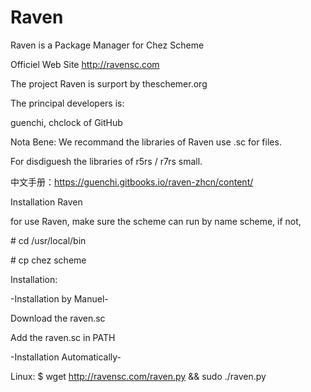 # Raven
Raven is a Package Manager for Chez Scheme

Officiel Web Site http://ravensc.com

The project Raven is surport by theschemer.org

The principal developers is:

guenchi, chclock of GitHub

Nota Bene: We recommand the libraries of Raven use .sc for files. 

For disdiguesh the libraries of r5rs / r7rs small.


中文手册：https://guenchi.gitbooks.io/raven-zhcn/content/

Installation Raven


  for use Raven, make sure the scheme can run by name scheme, if not, 

\# cd /usr/local/bin 

\# cp chez scheme

   Installation:

-Installation by Manuel-

   Download the raven.sc

   Add the raven.sc in PATH

-Installation Automatically-

   Linux: 
   $ wget http://ravensc.com/raven.py && sudo ./raven.py   
